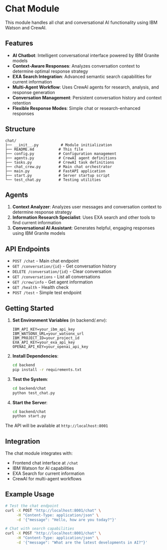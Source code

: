 # Chat Module

This module handles all chat and conversational AI functionality using IBM Watson and CrewAI.

## Features

- **AI Chatbot**: Intelligent conversational interface powered by IBM Granite models
- **Context-Aware Responses**: Analyzes conversation context to determine optimal response strategy
- **EXA Search Integration**: Advanced semantic search capabilities for current information
- **Multi-Agent Workflow**: Uses CrewAI agents for research, analysis, and response generation
- **Conversation Management**: Persistent conversation history and context retention
- **Flexible Response Modes**: Simple chat or research-enhanced responses

## Structure

```
chat/
├── __init__.py          # Module initialization
├── README.md           # This file
├── config.py           # Configuration management
├── agents.py           # CrewAI agent definitions
├── tasks.py            # CrewAI task definitions
├── chat_crew.py        # Main chat orchestrator
├── main.py             # FastAPI application
├── start.py            # Server startup script
└── test_chat.py        # Testing utilities
```

## Agents

1. **Context Analyzer**: Analyzes user messages and conversation context to determine response strategy
2. **Information Research Specialist**: Uses EXA search and other tools to find current information
3. **Conversational AI Assistant**: Generates helpful, engaging responses using IBM Granite models

## API Endpoints

- `POST /chat` - Main chat endpoint
- `GET /conversation/{id}` - Get conversation history
- `DELETE /conversation/{id}` - Clear conversation
- `GET /conversations` - List all conversations
- `GET /crew/info` - Get agent information
- `GET /health` - Health check
- `POST /test` - Simple test endpoint

## Getting Started

1. **Set Environment Variables** (in backend/.env):
   ```
   IBM_API_KEY=your_ibm_api_key
   IBM_WATSONX_URL=your_watsonx_url
   IBM_PROJECT_ID=your_project_id
   EXA_API_KEY=your_exa_api_key
   OPENAI_API_KEY=your_openai_api_key
   ```

2. **Install Dependencies**:
   ```bash
   cd backend
   pip install -r requirements.txt
   ```

3. **Test the System**:
   ```bash
   cd backend/chat
   python test_chat.py
   ```

4. **Start the Server**:
   ```bash
   cd backend/chat
   python start.py
   ```

The API will be available at `http://localhost:8001`

## Integration

The chat module integrates with:
- Frontend chat interface at `/chat`
- IBM Watson for AI capabilities
- EXA Search for current information
- CrewAI for multi-agent workflows

## Example Usage

```bash
# Test the chat endpoint
curl -X POST "http://localhost:8001/chat" \
     -H "Content-Type: application/json" \
     -d '{"message": "Hello, how are you today?"}'

# Chat with search capabilities
curl -X POST "http://localhost:8001/chat" \
     -H "Content-Type: application/json" \
     -d '{"message": "What are the latest developments in AI?"}'
``` 